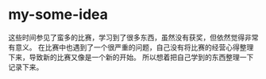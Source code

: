 # my-some-idea
这些时间参见了蛮多的比赛，学习到了很多东西，虽然没有获奖，但依然觉得非常有意义。
在比赛中也遇到了一个很严重的问题，自己没有将比赛的经营心得整理下来，导致新的比赛又像是一个新的开始。
所以想着把自己学到的东西整理一下记录下来。




